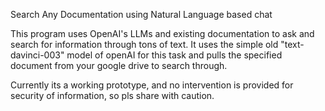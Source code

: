 Search Any Documentation using Natural Language based chat 

This program uses OpenAI's LLMs and existing documentation to ask and search for information through tons of text. 
It uses the simple old "text-davinci-003" model of openAI for this task and pulls the specified document from your google drive to search through.

Currently its a working prototype, and no intervention is provided for security of information, so pls share with caution.

